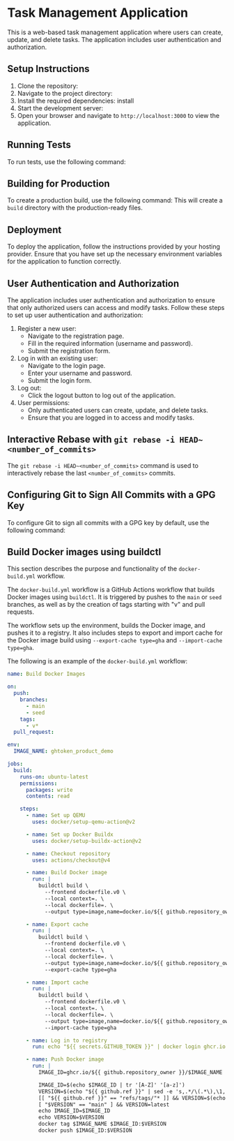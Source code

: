 # Task Management Application

This is a web-based task management application where users can create, update, and delete tasks. The application includes user authentication and authorization.

## Setup Instructions

1. Clone the repository:
2. Navigate to the project directory:
3. Install the required dependencies:
install
4. Start the development server:
5. Open your browser and navigate to `http://localhost:3000` to view the application.

## Running Tests

To run tests, use the following command:
## Building for Production

To create a production build, use the following command:
This will create a `build` directory with the production-ready files.

## Deployment

To deploy the application, follow the instructions provided by your hosting provider. Ensure that you have set up the necessary environment variables for the application to function correctly.

## User Authentication and Authorization

The application includes user authentication and authorization to ensure that only authorized users can access and modify tasks. Follow these steps to set up user authentication and authorization:

1. Register a new user:
   - Navigate to the registration page.
   - Fill in the required information (username and password).
   - Submit the registration form.
2. Log in with an existing user:
   - Navigate to the login page.
   - Enter your username and password.
   - Submit the login form.
3. Log out:
   - Click the logout button to log out of the application.
4. User permissions:
   - Only authenticated users can create, update, and delete tasks.
   - Ensure that you are logged in to access and modify tasks.

## Interactive Rebase with `git rebase -i HEAD~<number_of_commits>`
The `git rebase -i HEAD~<number_of_commits>` command is used to interactively rebase the last `<number_of_commits>` commits.

## Configuring Git to Sign All Commits with a GPG Key
To configure Git to sign all commits with a GPG key by default, use the following command:

## Build Docker images using buildctl

This section describes the purpose and functionality of the `docker-build.yml` workflow.

The `docker-build.yml` workflow is a GitHub Actions workflow that builds Docker images using `buildctl`. It is triggered by pushes to the `main` or `seed` branches, as well as by the creation of tags starting with "v" and pull requests.

The workflow sets up the environment, builds the Docker image, and pushes it to a registry. It also includes steps to export and import cache for the Docker image build using `--export-cache type=gha` and `--import-cache type=gha`.

The following is an example of the `docker-build.yml` workflow:

```yaml
name: Build Docker Images

on:
  push:
    branches:
      - main
      - seed
    tags:
      - v*
  pull_request:

env:
  IMAGE_NAME: ghtoken_product_demo

jobs:
  build:
    runs-on: ubuntu-latest
    permissions:
      packages: write
      contents: read

    steps:
      - name: Set up QEMU
        uses: docker/setup-qemu-action@v2

      - name: Set up Docker Buildx
        uses: docker/setup-buildx-action@v2

      - name: Checkout repository
        uses: actions/checkout@v4

      - name: Build Docker image
        run: |
          buildctl build \
            --frontend dockerfile.v0 \
            --local context=. \
            --local dockerfile=. \
            --output type=image,name=docker.io/${{ github.repository_owner }}/$IMAGE_NAME,push=true

      - name: Export cache
        run: |
          buildctl build \
            --frontend dockerfile.v0 \
            --local context=. \
            --local dockerfile=. \
            --output type=image,name=docker.io/${{ github.repository_owner }}/$IMAGE_NAME,push=true \
            --export-cache type=gha

      - name: Import cache
        run: |
          buildctl build \
            --frontend dockerfile.v0 \
            --local context=. \
            --local dockerfile=. \
            --output type=image,name=docker.io/${{ github.repository_owner }}/$IMAGE_NAME,push=true \
            --import-cache type=gha

      - name: Log in to registry
        run: echo "${{ secrets.GITHUB_TOKEN }}" | docker login ghcr.io -u ${{ github.actor }} --password-stdin

      - name: Push Docker image
        run: |
          IMAGE_ID=ghcr.io/${{ github.repository_owner }}/$IMAGE_NAME

          IMAGE_ID=$(echo $IMAGE_ID | tr '[A-Z]' '[a-z]')
          VERSION=$(echo "${{ github.ref }}" | sed -e 's,.*/\(.*\),\1,')
          [[ "${{ github.ref }}" == "refs/tags/"* ]] && VERSION=$(echo $VERSION | sed -e 's/^v//')
          [ "$VERSION" == "main" ] && VERSION=latest
          echo IMAGE_ID=$IMAGE_ID
          echo VERSION=$VERSION
          docker tag $IMAGE_NAME $IMAGE_ID:$VERSION
          docker push $IMAGE_ID:$VERSION
```
